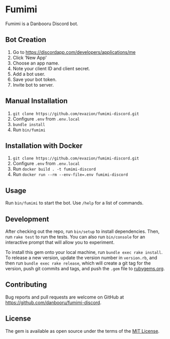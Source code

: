 # Fumimi

Fumimi is a Danbooru Discord bot.

## Bot Creation

1. Go to https://discordapp.com/developers/applications/me
2. Click 'New App'
3. Choose an app name.
4. Note your client ID and client secret.
5. Add a bot user.
6. Save your bot token.
7. Invite bot to server.

## Manual Installation

1. `git clone https://github.com/evazion/fumimi-discord.git`
2. Configure `.env` from `.env.local`
3. `bundle install`
4. Run `bin/fumimi`

## Installation with Docker

1. `git clone https://github.com/evazion/fumimi-discord.git`
2. Configure `.env` from `.env.local`
3. Run `docker build . -t fumimi-discord`
4. Run `docker run --rm --env-file=.env fumimi-discord`


## Usage

Run `bin/fumimi` to start the bot. Use `/help` for a list of commands.

## Development

After checking out the repo, run `bin/setup` to install dependencies. Then, run
`rake test` to run the tests. You can also run `bin/console` for an interactive
prompt that will allow you to experiment.

To install this gem onto your local machine, run `bundle exec rake install`. To
release a new version, update the version number in `version.rb`, and then run
`bundle exec rake release`, which will create a git tag for the version, push
git commits and tags, and push the `.gem` file to
[rubygems.org](https://rubygems.org).

## Contributing

Bug reports and pull requests are welcome on GitHub at
https://github.com/danbooru/fumimi-discord.

## License

The gem is available as open source under the terms of the [MIT License](http://opensource.org/licenses/MIT).
